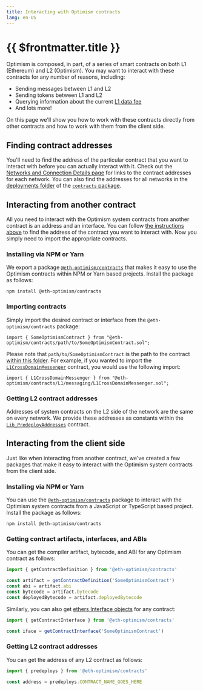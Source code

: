 ```yaml
---
title: Interacting with Optimism contracts
lang: en-US
---
```


# {{ $frontmatter.title }}

Optimism is composed, in part, of a series of smart contracts on both L1 (Ethereum) and L2 (Optimism).
You may want to interact with these contracts for any number of reasons, including:

- Sending messages between L1 and L2
- Sending tokens between L1 and L2
- Querying information about the current [L1 data fee](./transaction-fees.md#the-l1-data-fee)
- And lots more!

On this page we'll show you how to work with these contracts directly from other contracts and how to work with them from the client side.

## Finding contract addresses

You'll need to find the address of the particular contract that you want to interact with before you can actually interact with it.
Check out the [Networks and Connection Details page](../../infra/networks.md) for links to the contract addresses for each network.
You can also find the addresses for all networks in the [deployments folder](https://github.com/ethereum-optimism/optimism/tree/master/packages/contracts/deployments) of the [`contracts` package](https://github.com/ethereum-optimism/optimism/tree/master/packages/contracts).

## Interacting from another contract

All you need to interact with the Optimism system contracts from another contract is an address and an interface.
You can follow [the instructions above](#finding-contract-addresses) to find the address of the contract you want to interact with.
Now you simply need to import the appropriate contracts.

### Installing via NPM or Yarn

We export a package [`@eth-optimism/contracts`](https://www.npmjs.com/package/@eth-optimism/contracts?activeTab=readme) that makes it easy to use the Optimism contracts within NPM or Yarn based projects.
Install the package as follows: 

```
npm install @eth-optimism/contracts
```

### Importing contracts

Simply import the desired contract or interface from the `@eth-optimism/contracts` package:

```solidity
import { SomeOptimismContract } from "@eth-optimism/contracts/path/to/SomeOptimismContract.sol";
```

Please note that `path/to/SomeOptimismContract` is the path to the contract [within this folder](https://github.com/ethereum-optimism/optimism/tree/develop/packages/contracts/contracts).
For example, if you wanted to import the [`L1CrossDomainMessenger`](https://github.com/ethereum-optimism/optimism/blob/develop/packages/contracts/contracts/L1/messaging/L1CrossDomainMessenger.sol) contract, you would use the following import:

```solidity
import { L1CrossDomainMessenger } from "@eth-optimism/contracts/L1/messaging/L1CrossDomainMessenger.sol";
```

### Getting L2 contract addresses

Addresses of system contracts on the L2 side of the network are the same on every network.
We provide these addresses as constants within the [`Lib_PredeployAddresses`](https://github.com/ethereum-optimism/optimism/blob/develop/packages/contracts/contracts/libraries/constants/Lib_PredeployAddresses.sol) contract.

## Interacting from the client side

Just like when interacting from another contract, we've created a few packages that make it easy to interact with the Optimism system contracts from the client side.

### Installing via NPM or Yarn

You can use the [`@eth-optimism/contracts`](https://www.npmjs.com/package/@eth-optimism/contracts?activeTab=readme) package to interact with the Optimism system contracts from a JavaScript or TypeScript based project.
Install the package as follows:

```
npm install @eth-optimism/contracts
```

### Getting contract artifacts, interfaces, and ABIs

You can get the compiler artifact, bytecode, and ABI for any Optimism contract as follows:

```ts
import { getContractDefinition } from '@eth-optimism/contracts'

const artifact = getContractDefinition('SomeOptimismContract')
const abi = artifact.abi
const bytecode = artifact.bytecode
const deployedBytecode = artifact.deployedBytecode
```

Similarly, you can also get [ethers Interface objects](https://docs.ethers.io/v5/api/utils/abi/interface/) for any contract:

```ts
import { getContractInterface } from '@eth-optimism/contracts'

const iface = getContractInterface('SomeOptimismContract')
```

### Getting L2 contract addresses

You can get the address of any L2 contract as follows:

```ts
import { predeploys } from '@eth-optimism/contracts'

const address = predeploys.CONTRACT_NAME_GOES_HERE
```
